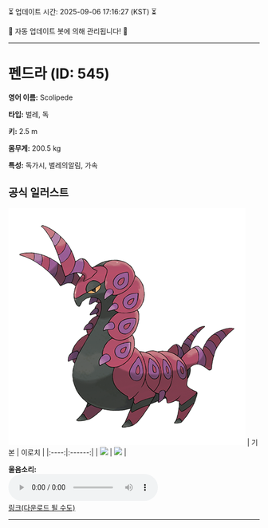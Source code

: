 
⏳ 업데이트 시간: 2025-09-06 17:16:27 (KST) ⏳

🤖 자동 업데이트 봇에 의해 관리됩니다! 🤖

---

# 펜드라 (ID: 545)
**영어 이름:** Scolipede

**타입:** 벌레, 독

**키:** 2.5 m

**몸무게:** 200.5 kg

**특성:** 독가시, 벌레의알림, 가속

## 공식 일러스트
![](https://raw.githubusercontent.com/PokeAPI/sprites/master/sprites/pokemon/other/official-artwork/545.png)
| 기본 | 이로치 |
|:----:|:------:|
| <img src="http://play.pokemonshowdown.com/sprites/ani/scolipede.gif" width="200"> | <img src="http://play.pokemonshowdown.com/sprites/ani-shiny/scolipede.gif" width="200"> |

**울음소리:**<br><audio controls src="https://raw.githubusercontent.com/PokeAPI/cries/main/cries/pokemon/latest/545.ogg"></audio><br> [링크(다운로드 될 수도)](https://raw.githubusercontent.com/PokeAPI/cries/main/cries/pokemon/latest/545.ogg)


---
